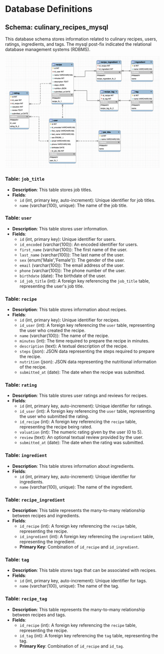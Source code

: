 # Database Definitions

## Schema: culinary_recipes_mysql
This database schema stores information related to culinary recipes, users, ratings, ingredients, and tags. The mysql post-fix indicated the relational database management systems (RDBMS).

![Alt Text](../images/database-schema.png)

### Table: `job_title`
- **Description**: This table stores job titles.
- **Fields**:
  - `id` (int, primary key, auto-increment): Unique identifier for job titles.
  - `name` (varchar(100), unique): The name of the job title.

### Table: `user`
- **Description**: This table stores user information.
- **Fields**:
  - `id` (int, primary key): Unique identifier for users.
  - `id_encoded` (varchar(100)): An encoded identifier for users.
  - `first_name` (varchar(100)): The first name of the user.
  - `last_name` (varchar(100)): The last name of the user.
  - `sex` (enum('Male','Female')): The gender of the user.
  - `email` (varchar(100)): The email address of the user.
  - `phone` (varchar(100)): The phone number of the user.
  - `birthdate` (date): The birthdate of the user.
  - `id_job_title` (int): A foreign key referencing the `job_title` table, representing the user's job title.

### Table: `recipe`
- **Description**: This table stores information about recipes.
- **Fields**:
  - `id` (int, primary key): Unique identifier for recipes.
  - `id_user` (int): A foreign key referencing the `user` table, representing the user who created the recipe.
  - `name` (varchar(100)): The name of the recipe.
  - `minutes` (int): The time required to prepare the recipe in minutes.
  - `description` (text): A textual description of the recipe.
  - `steps` (json): JSON data representing the steps required to prepare the recipe.
  - `nutrition` (json): JSON data representing the nutritional information of the recipe.
  - `submitted_at` (date): The date when the recipe was submitted.

### Table: `rating`
- **Description**: This table stores user ratings and reviews for recipes.
- **Fields**:
  - `id` (int, primary key, auto-increment): Unique identifier for ratings.
  - `id_user` (int): A foreign key referencing the `user` table, representing the user who submitted the rating.
  - `id_recipe` (int): A foreign key referencing the `recipe` table, representing the recipe being rated.
  - `valuation` (int): The numeric rating given by the user (0 to 5).
  - `review` (text): An optional textual review provided by the user.
  - `submitted_at` (date): The date when the rating was submitted.

### Table: `ingredient`
- **Description**: This table stores information about ingredients.
- **Fields**:
  - `id` (int, primary key, auto-increment): Unique identifier for ingredients.
  - `name` (varchar(100), unique): The name of the ingredient.

### Table: `recipe_ingredient`
- **Description**: This table represents the many-to-many relationship between recipes and ingredients.
- **Fields**:
  - `id_recipe` (int): A foreign key referencing the `recipe` table, representing the recipe.
  - `id_ingredient` (int): A foreign key referencing the `ingredient` table, representing the ingredient.
  - **Primary Key**: Combination of `id_recipe` and `id_ingredient`.

### Table: `tag`
- **Description**: This table stores tags that can be associated with recipes.
- **Fields**:
  - `id` (int, primary key, auto-increment): Unique identifier for tags.
  - `name` (varchar(100), unique): The name of the tag.

### Table: `recipe_tag`
- **Description**: This table represents the many-to-many relationship between recipes and tags.
- **Fields**:
  - `id_recipe` (int): A foreign key referencing the `recipe` table, representing the recipe.
  - `id_tag` (int): A foreign key referencing the `tag` table, representing the tag.
  - **Primary Key**: Combination of `id_recipe` and `id_tag`.
